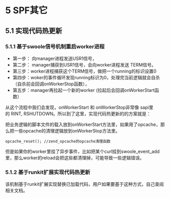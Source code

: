 # 5 SPF其它
## 5.1 实现代码热更新

### 5.1.1 基于swoole信号机制重启worker进程
- 第一步： 向manager进程发送USR1信号，
- 第二步： manager捕获到USR1信号，会向worker进程发送 TERM信号。
- 第三步：worker进程捕获这个TERM信号，做把一个running的标识设置0
- 第四步：woker的事件循环发现running标识为0，处理完当前逻辑就会自杀（自杀前会回调onWorkerStop函数），
- 第五步：manager再拉起一个新的worker (拉起后会回调onWorkerStart函数）

从这个流程中我们会发现，onWorkerStart 和 onWorkerStop非常像 sapi里的 RINT, RSHUTDOWN。所以到了这里，实现代码热更新的的方案就是：

把业务逻辑的脚本文件的载入放到onWorkerStart方法里，如果用了opcache，那么把一些opcache的清理逻辑放到onWorkerStop方法里。 

```
opcache_reset(); //zend_opcache的opcache清理函数
```

但是如果你的worker里挂了异步事件，比如把某个curl挂到swoole_event_add里，那么worker的reload会把这些都清理掉，可能导致一些逻辑错误。

### 5.1.2 基于runkit扩展实现代码热更新

该机制基于runkit扩展实现替换已加载代码，用户如果要基于这种方式，自己查阅相关文档。
